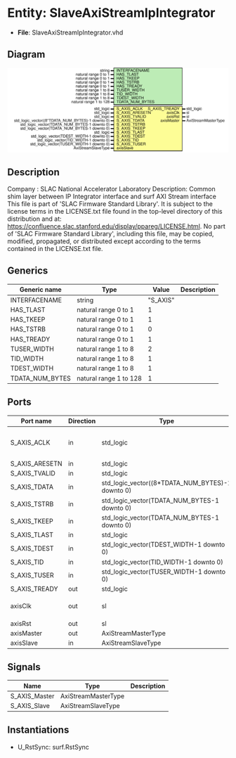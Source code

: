 # Entity: SlaveAxiStreamIpIntegrator

- **File**: SlaveAxiStreamIpIntegrator.vhd
## Diagram

![Diagram](SlaveAxiStreamIpIntegrator.svg "Diagram")
## Description

Company    : SLAC National Accelerator Laboratory
Description: Common shim layer between IP Integrator interface and surf AXI Stream interface
This file is part of 'SLAC Firmware Standard Library'.
It is subject to the license terms in the LICENSE.txt file found in the
top-level directory of this distribution and at:
   https://confluence.slac.stanford.edu/display/ppareg/LICENSE.html.
No part of 'SLAC Firmware Standard Library', including this file,
may be copied, modified, propagated, or distributed except according to
the terms contained in the LICENSE.txt file.
## Generics

| Generic name    | Type                   | Value    | Description |
| --------------- | ---------------------- | -------- | ----------- |
| INTERFACENAME   | string                 | "S_AXIS" |             |
| HAS_TLAST       | natural range 0 to 1   | 1        |             |
| HAS_TKEEP       | natural range 0 to 1   | 1        |             |
| HAS_TSTRB       | natural range 0 to 1   | 0        |             |
| HAS_TREADY      | natural range 0 to 1   | 1        |             |
| TUSER_WIDTH     | natural range 1 to 8   | 2        |             |
| TID_WIDTH       | natural range 1 to 8   | 1        |             |
| TDEST_WIDTH     | natural range 1 to 8   | 1        |             |
| TDATA_NUM_BYTES | natural range 1 to 128 | 1        |             |
## Ports

| Port name      | Direction | Type                                             | Description                        |
| -------------- | --------- | ------------------------------------------------ | ---------------------------------- |
| S_AXIS_ACLK    | in        | std_logic                                        | IP Integrator AXI Stream Interface |
| S_AXIS_ARESETN | in        | std_logic                                        |                                    |
| S_AXIS_TVALID  | in        | std_logic                                        |                                    |
| S_AXIS_TDATA   | in        | std_logic_vector((8*TDATA_NUM_BYTES)-1 downto 0) |                                    |
| S_AXIS_TSTRB   | in        | std_logic_vector(TDATA_NUM_BYTES-1 downto 0)     |                                    |
| S_AXIS_TKEEP   | in        | std_logic_vector(TDATA_NUM_BYTES-1 downto 0)     |                                    |
| S_AXIS_TLAST   | in        | std_logic                                        |                                    |
| S_AXIS_TDEST   | in        | std_logic_vector(TDEST_WIDTH-1 downto 0)         |                                    |
| S_AXIS_TID     | in        | std_logic_vector(TID_WIDTH-1 downto 0)           |                                    |
| S_AXIS_TUSER   | in        | std_logic_vector(TUSER_WIDTH-1 downto 0)         |                                    |
| S_AXIS_TREADY  | out       | std_logic                                        |                                    |
| axisClk        | out       | sl                                               | SURF AXI Stream Interface          |
| axisRst        | out       | sl                                               |                                    |
| axisMaster     | out       | AxiStreamMasterType                              |                                    |
| axisSlave      | in        | AxiStreamSlaveType                               |                                    |
## Signals

| Name          | Type                | Description |
| ------------- | ------------------- | ----------- |
| S_AXIS_Master | AxiStreamMasterType |             |
| S_AXIS_Slave  | AxiStreamSlaveType  |             |
## Instantiations

- U_RstSync: surf.RstSync

